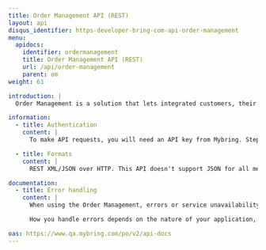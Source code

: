 ```yaml
---
title: Order Management API (REST)
layout: api
disqus_identifier: https-developer-bring-com-api-order-management
menu:
  apidocs:
    identifier: ordermanagement
    title: Order Management API (REST)
    url: /api/order-management
    parent: om
weight: 61

introduction: |
  Order Management is a solution that lets integrated customers, their suppliers and Bring exchange order level information across the life cycle of customers’ orders. The Order Management API can be used by customers to send a copy of their purchase and sales orders to the solution. Suppliers can use the API to fetch order details, and to create packaging lists with transport details. Bring collects, structures and enriches the order information with transport and event details, and makes it available to the customer.

information:
  - title: Authentication
    content: |
      To make API requests, you will need an API key from Mybring. Steps for getting a key and description of headers can be found on the general API [Getting Started / Authentication](/api/#authentication) page.

  - title: Formats
    content: |
      REST XML/JSON over HTTP. This API doesn't support JSON for all methods yet. Look in the example section to see which are supported.

documentation:
  - title: Error handling
    content: |
      When using the Order Management, errors or service unavailability can occur, although we do our utmost to prevent any downtime. Thus it is important to use timeouts and other error handling techniques when making requests to the service.

      How you handle errors depends on the nature of your application, but one strategy for handling such situations is by providing a failover if the shipping guide responds with an error or does not respond at all (timeout).

oas: https://www.qa.mybring.com/po/v2/api-docs
---
```

